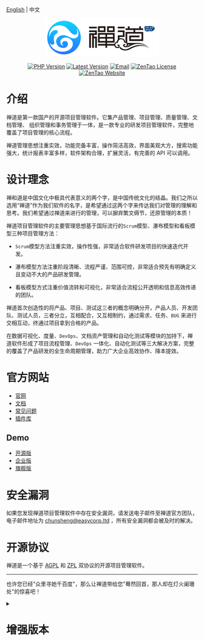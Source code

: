 [English](README.md) | 中文

<p align="center"><a href="https://www.zentao.net" target="_blank" rel="noopener noreferrer"><img src="doc/img/zentao-cn.svg" width="300" alt="ZenTao Logo"></a></p>

<p align="center">
  <a href="https://www.php.net"><img src="https://img.shields.io/badge/php-%3E=5.6-brightgreen.svg?maxAge=2592000" alt="PHP Version"></a>
  <a href="https://github.com/easysoft/zentaopms/releases/latest"><img src="https://img.shields.io/github/release/easysoft/zentaopms.svg" alt="Latest Version"></a>
  <a href="mailto:chunsheng@easycorp.ltd"><img src="https://img.shields.io/badge/Email-chunsheng@easycorp.ltd-ea644a" alt="Email" /></a>
  <a href="https://github.com/easysoft/zentaopms/blob/master/COPYING"><img src="https://img.shields.io/badge/License-AGPL%20or%20ZPL-blue" alt="ZenTao License"></a>
  <a href="https://www.zentao.net"><img src="https://img.shields.io/badge/Website-www.zentao.net-blue" alt="ZenTao Website"></a>
</p>

# 介绍

禅道是第一款国产的开源项目管理软件。它集产品管理、项目管理、质量管理、文档管理、 组织管理和事务管理于一体，是一款专业的研发项目管理软件，完整地覆盖了项目管理的核心流程。

禅道管理思想注重实效，功能完备丰富，操作简洁高效，界面美观大方，搜索功能强大，统计报表丰富多样，软件架构合理，扩展灵活，有完善的 API 可以调用。

# 设计理念

禅和道是中国文化中极具代表意义的两个字，是中国传统文化的结晶。我们之所以选用“禅道”作为我们软件的名字，是希望通过这两个字来传达我们对管理的理解和思考。我们希望通过禅道来进行的管理，可以摒弃繁文缛节，还原管理的本质！

禅道项目管理软件的主要管理思想基于国际流行的`Scrum`模型、瀑布模型和看板模型三种项目管理方法：

- `Scrum`模型方法注重实效，操作性强，非常适合软件研发项目的快速迭代开发。

- 瀑布模型方法注重阶段清晰、流程严谨、范围可控，非常适合预先有明确定义且变动不大的产品研发管理。

- 看板模型方式注重价值流转和可视化，非常适合流程公开透明和信息高效传递的团队。

禅道首次创造性的将产品、项目、测试这三者的概念明确分开，产品人员、开发团队、测试人员，三者分立，互相配合，又互相制约，通过需求、任务、`BUG` 来进行交相互动，终通过项目拿到合格的产品。

在数据可视化、度量、`DevOps`、文档资产管理和自动化测试等模块的加持下，禅道软件形成了项目流程管理、`DevOps` 一体化、自动化测试等三大解决方案，完整的覆盖了产品研发的全生命周期管理，助力广大企业高效协作、降本提效。

# 官方网站

- [官网](https://www.zentao.net)
- [文档](https://www.zentao.net/book/zentaopms.html)
- [常见问题](https://www.zentao.net/faq.html)
- [插件库](https://www.zentao.net/extension-browse.html)

## Demo

- [开源版](https://www.zentao.net/demo/zentao.html)
- [企业版](https://www.zentao.net/demo/zentaobiz.html)
- [旗舰版](https://www.zentao.net/demo/zentaomax.html)

# 安全漏洞

如果您发现禅道项目管理软件中存在安全漏洞，请发送电子邮件至禅道官方团队，电子邮件地址为 chunsheng@easycorp.ltd ，所有安全漏洞都会被及时的解决。

# 开源协议

禅道是一个基于 [AGPL](https://www.gnu.org/licenses/agpl-3.0.en.html) 和 [ZPL](http://zpl.pub/page/zplv12.html) 双协议的开源项目管理软件。

---

也许您已经"众里寻她千百度"，那么让禅道带给您"蓦然回首，那人却在灯火阑珊处"的惊喜吧！

<details>
<summary><h1>增强版本<h1/></summary>

如果开源版的功能不能满足您的需要，可以考虑禅道[企业版](https://www.zentao.net/page/enterprise.html)、[旗舰版](https://www.zentao.net/page/max.html)或[云禅道](https://www.chandao.net)。

## 企业版

> 前往查看[企业版和开源版的对比](https://www.zentao.net/page/enterprise.html#diff)。

禅道企业版是在禅道开源版的基础上增加增强功能的版本，该版本也基于项目管理的流程做了横向拓展，覆盖了更多的角色。

一方面，企业版可以企业提供更完善的服务；增强功能更加适合企业的内部流程化管理。

另一方面，企业版还增加了运维管理、OA 办公管理、反馈管理，以及文档的版本管理及在线预览等功能，可以更有效地支持客户在研发管理流程之外的相关工作，为企业项目管理流程提供更全面的支撑。

## 旗舰版

> 前往查看[旗舰版功能对比](https://www.zentao.net/page/max.html#diff)。

旗舰版作为禅道最高的版本系列，可以完整覆盖项目管理的各个过程，帮助企业建立研发管理体系，提高企业管理流程的稳健性和项目管理成熟度，大大增加项目成功的概率。

旗舰版增强了流程控制、过程定义、项目度量、问题管理、风险管控、质量保证、项目报告等方面的功能，同时可以支持 CMMI 标准的落地实施，帮助企业通过 CMMI 评估，提升研发管理能力。

## 云禅道

> 前往了解和体验[云禅道](https://www.chandao.net)。

云禅道是禅道企业版和旗舰版的 SaaS 服务，使用便捷，一键即可开通，无需维护，禅道版本自动升级；资源与服务支持灵活扩容，资源按需购买；提供覆盖全国的 CDN 服务，访问更快；HTTPS 协议加密，更加安全；数据自动备份，随时下载备份至本地。

</details>
